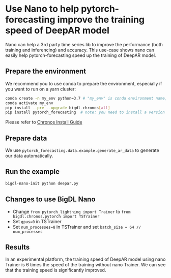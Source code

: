 # Use Nano to help pytorch-forecasting improve the training speed of DeepAR model
Nano can help a 3rd party time series lib to improve the performance (both training and inferencing) and accuracy. This use-case shows nano can easily help pytorch-forecasting speed up the training of DeepAR model.

## Prepare the environment
We recommend you to use conda to prepare the environment, especially if you want to run on a yarn cluster:
```bash
conda create -n my_env python=3.7 # "my_env" is conda environment name, you can use any name you like.
conda activate my_env
pip install --pre --upgrade bigdl-chronos[all]
pip install pytorch_forecasting  # note: you need to install a version >= 0.10.0
```
Please refer to [Chronos Install Guide](https://bigdl.readthedocs.io/en/latest/doc/Chronos/Overview/install.html)

## Prepare data
We use ``pytorch_forecasting.data.example.generate_ar_data`` to generate our data automatically.

## Run the example
```bash
bigdl-nano-init python deepar.py
```

## Changes to use BigDL Nano
- Change `from pytorch_lightning import Trainer` to `from bigdl.chronos.pytorch import TSTrainer`
- Set `gpus=0` in TSTrainer
- Set `num_processes=8` in TSTrainer and set `batch_size = 64 // num_processes`

## Results
In an experimental platform, the training speed of DeepAR model using nano Trainer is 6 times the speed of the training without nano Trainer. We can see that the training speed is significantly improved.
